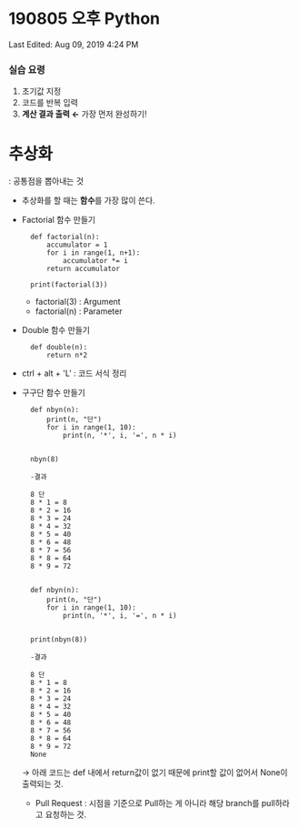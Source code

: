 # 190805 오후 Python

Last Edited: Aug 09, 2019 4:24 PM

### 실습 요령

1. 초기값 지정
2. 코드를 반복 입력
3. **계산 결과 출력 ←** 가장 먼저 완성하기!

# 추상화

: 공통점을 뽑아내는 것

- 추상화를 할 때는 **함수**를 가장 많이 쓴다.
- Factorial 함수 만들기

        def factorial(n):
            accumulator = 1
            for i in range(1, n+1):
                accumulator *= i
            return accumulator
        
        print(factorial(3))

    - factorial(3) : Argument
    - factorial(n) : Parameter
- Double 함수 만들기

        def double(n):
        	return n*2

- ctrl + alt + 'L' :  코드 서식 정리
- 구구단 함수 만들기

        def nbyn(n):
            print(n, "단")
            for i in range(1, 10):
                print(n, '*', i, '=', n * i)
        
        
        nbyn(8)
        
        -결과
        
        8 단
        8 * 1 = 8
        8 * 2 = 16
        8 * 3 = 24
        8 * 4 = 32
        8 * 5 = 40
        8 * 6 = 48
        8 * 7 = 56
        8 * 8 = 64
        8 * 9 = 72
        

        def nbyn(n):
            print(n, "단")
            for i in range(1, 10):
                print(n, '*', i, '=', n * i)
        
        
        print(nbyn(8))
        
        -결과
        
        8 단
        8 * 1 = 8
        8 * 2 = 16
        8 * 3 = 24
        8 * 4 = 32
        8 * 5 = 40
        8 * 6 = 48
        8 * 7 = 56
        8 * 8 = 64
        8 * 9 = 72
        None

    → 아래 코드는 def 내에서 return값이 없기 때문에 print할 값이 없어서 None이 출력되는 것.

     

    - Pull Request : 시점을 기준으로 Pull하는 게 아니라 해당 branch를 pull하라고 요청하는 것.